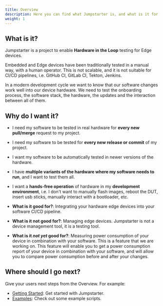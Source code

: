 ```yaml
---
title: Overview
description: Here you can find what Jumpstarter is, and what is it for.
weight: 1
---
```


## What is it?

Jumpstarter is a project to enable **Hardware in the Loop** testing for Edge devices.

Embedded and Edge devices have been traditionally tested in a manual way, with a human operator. This is not scalable, and it is not suitable for CI/CD pipelines,
i.e. GitHub CI, GitLab CI, Tekton, Jenkins.

In a modern development cycle we want to know that our software changes work well into our device hardware. We need to test the onboarding process, the software stack, the hardware, the updates and the interaction between all of them.

## Why do I want it?

* I need my software to be tested in real hardware for **every new pull/merge** request to my project.
* I need my software to be tested for **every new release or commit** of my project.
* I want my software to be automatically tested in newer versions of the hardware.
* I have **multiple variants of the hardware where my software needs to run**, and I want to test them all.
* I want a **hands-free operation** of hardware in my **development environment**, i.e. I don't want to manually flash images, reboot the DUT, insert usb sticks,
  manually interact with a bootloader, etc.

* **What is it good for?**: Integrating your hardware edge devices into your software CI/CD pipeline.

* **What is it not good for?**: Managing edge devices. Jumpstarter is not a device management tool, it is a testing tool.

* **What is it *not yet* good for?**: Measuring power consumption of your device in combination with your software. This is a feature that we are working on.
  This feature will enable you to get a power consumption report of your device in combination with your software, and will allow you to compare power consumption
  before and after your changes.

## Where should I go next?

Give your users next steps from the Overview. For example:

* [Getting Started](/docs/getting-started/): Get started with Jumpstarter.
* [Examples](/docs/examples/): Check out some example scripts.


